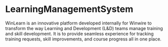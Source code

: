 # LearningManagementSystem
WinLearn is an innovative platform developed internally for Winwire to transform the way Learning and Development (L&D) teams manage training and skill development. It is to provide seamless experience for tracking training requests, skill improvements, and course progress all in one place.
